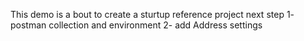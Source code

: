 This demo is a bout to create a sturtup reference project
next step 
1- postman collection and environment
2- add Address settings
